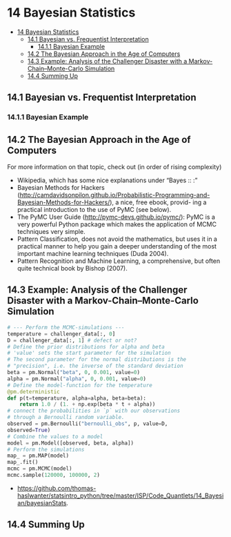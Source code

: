 
# 14 Bayesian Statistics
<!-- toc orderedList:0 depthFrom:1 depthTo:6 -->

* [14 Bayesian Statistics](#14-bayesian-statistics)
  * [14.1 Bayesian vs. Frequentist Interpretation](#141-bayesian-vs-frequentist-interpretation)
    * [14.1.1 Bayesian Example](#1411-bayesian-example)
  * [14.2 The Bayesian Approach in the Age of Computers](#142-the-bayesian-approach-in-the-age-of-computers)
  * [14.3 Example: Analysis of the Challenger Disaster with a Markov-Chain–Monte-Carlo  Simulation](#143-example-analysis-of-the-challenger-disaster-with-a-markov-chainmonte-carlo-simulation)
  * [14.4 Summing Up](#144-summing-up)

<!-- tocstop -->


## 14.1 Bayesian vs. Frequentist Interpretation

### 14.1.1 Bayesian Example

## 14.2 The Bayesian Approach in the Age of Computers

For more information on that topic, check out (in order of rising complexity)
* Wikipedia, which has some nice explanations under “Bayes :: :”
* Bayesian Methods for Hackers (http://camdavidsonpilon.github.io/Probabilistic-Programming-and-Bayesian-Methods-for-Hackers/), a nice, free ebook, provid- ing a practical introduction to the use of PyMC (see below).
* The PyMC User Guide (http://pymc-devs.github.io/pymc/): PyMC is a very powerful Python package which makes the application of MCMC techniques very simple.
* Pattern Classification, does not avoid the mathematics, but uses it in a practical manner to help you gain a deeper understanding of the most important machine learning techniques (Duda 2004).
* Pattern Recognition and Machine Learning, a comprehensive, but often quite technical book by Bishop (2007).



## 14.3 Example: Analysis of the Challenger Disaster with a Markov-Chain–Monte-Carlo  Simulation


```python
# --- Perform the MCMC-simulations ---
temperature = challenger_data[:, 0]
D = challenger_data[:, 1] # defect or not?
# Define the prior distributions for alpha and beta
# 'value' sets the start parameter for the simulation
# The second parameter for the normal distributions is the
# "precision", i.e. the inverse of the standard deviation
beta = pm.Normal("beta", 0, 0.001, value=0)
alpha = pm.Normal("alpha", 0, 0.001, value=0)
# Define the model-function for the temperature
@pm.deterministic
def p(t=temperature, alpha=alpha, beta=beta):
    return 1.0 / (1. + np.exp(beta * t + alpha))
# connect the probabilities in `p` with our observations
# through a Bernoulli random variable.
observed = pm.Bernoulli("bernoulli_obs", p, value=D,
observed=True)
# Combine the values to a model
model = pm.Model([observed, beta, alpha])
# Perform the simulations
map_ = pm.MAP(model)
map_.fit()
mcmc = pm.MCMC(model)
mcmc.sample(120000, 100000, 2)
```

* https://github.com/thomas-haslwanter/statsintro_python/tree/master/ISP/Code_Quantlets/14_Bayesian/bayesianStats.

## 14.4 Summing Up


```python

```
